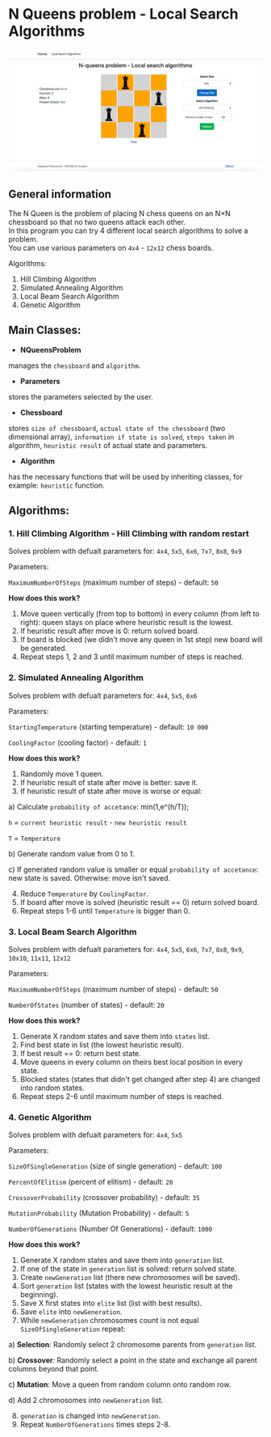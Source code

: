# N Queens problem - Local Search Algorithms

![Screen](https://github.com/matpiwowarski/Artificial-Intelligence/blob/master/Screenshots/queens.png?raw=true)

## General information

The N Queen is the problem of placing N chess queens on an N×N chessboard so that no two queens attack each other.
<br> In this program you can try 4 different local search algorithms to solve a problem.
<br> You can use various parameters on `4x4` - `12x12` chess boards.

Algorithms: 
1. Hill Climbing Algorithm
2. Simulated Annealing Algorithm
3. Local Beam Search Algorithm
4. Genetic Algorithm

## Main Classes:
- **NQueensProblem**

manages the `chessboard` and `algorithm`.
- **Parameters**

stores the parameters selected by the user.

- **Chessboard**

stores `size of chessboard`, `actual state of the chessboard` (two dimensional array), `information if state is solved`, `steps taken` in algorithm, `heuristic result` of actual state and parameters.

- **Algorithm**

has the necessary functions that will be used by inheriting classes, for example: `heuristic` function.

## Algorithms:
### 1. Hill Climbing Algorithm - Hill Climbing with random restart

Solves problem with defualt parameters for: `4x4`, `5x5`, `6x6`, `7x7`, `8x8`, `9x9`

Parameters: 

`MaximumNumberOfSteps` (maximum number of steps) - default: `50`

**How does this work?**

1. Move queen vertically (from top to bottom) in every column (from left to right):
  queen stays on place where heuristic result is the lowest.
2. If heuristic result after move is 0: return solved board.
3. If board is blocked (we didn't move any queen in 1st step) new board will be generated.
4. Repeat steps 1, 2 and 3 until maximum number of steps is reached.

### 2. Simulated Annealing Algorithm

Solves problem with defualt parameters for: `4x4`, `5x5`, `6x6`

Parameters: 

`StartingTemperature` (starting temperature) - default: `10 000`

`CoolingFactor` (cooling factor) - default: `1`

**How does this work?**

1. Randomly move 1 queen.
2. If heuristic result of state after move is better: save it.
3. If heuristic result of state after move is worse or equal:
  
  a) Calculate `probability of accetance`: min(1,e^(h/T));
  
  `h` = `current heuristic result` - `new heuristic result`
  
  `T` = `Temperature`
  
  b) Generate random value from 0 to 1.
  
  c) If generated random value is smaller or equal `probability of accetance`: new state is saved. Otherwise: move isn't saved.
  
4. Reduce `Temperature` by `CoolingFactor`.
5. If board after move is solved (heuristic result == 0) return solved board.
6. Repeat steps 1-6 until `Temperature` is bigger than 0.

### 3. Local Beam Search Algorithm

Solves problem with defualt parameters for: `4x4`, `5x5`, `6x6`, `7x7`, `8x8`, `9x9`, `10x10`, `11x11`, `12x12`

Parameters: 

`MaximumNumberOfSteps` (maximum number of steps) - default: `50`

`NumberOfStates` (number of states) - default: `20`

**How does this work?**

1. Generate X random states and save them into `states` list.
2. Find best state in list (the lowest heuristic result).
3. If best result == 0: return best state.
4. Move queens in every column on theirs best local position in every state.
5. Blocked states (states that didn't get changed after step 4) are changed into random states.
6. Repeat steps 2-6 until maximum number of steps is reached.

### 4. Genetic Algorithm

Solves problem with defualt parameters for: `4x4`, `5x5`

Parameters: 

`SizeOfSingleGeneration` (size of single generation) - default: `100`

`PercentOfElitism` (percent of elitism) - default: `20`

`CrossoverProbability` (crossover probability) - default: `35`

`MutationProbability` (Mutation Probability) - default: `5`

`NumberOfGenerations` (Number Of Generations) - default: `1000`

**How does this work?**

1. Generate X random states and save them into `generation` list.
2. If one of the state in `generation` list is solved: return solved state.
3. Create `newGeneration` list (there new chromosomes will be saved).
4. Sort `generation` list (states with the lowest heuristic result at the beginning).
5. Save X first states into `elite` list (list with best results).
6. Save `elite` into `newGeneration`.
7. While `newGeneration` chromosomes count is not equal `SizeOfSingleGeneration` repeat:
  
  a) **Selection**:
    Randomly select 2 chromosome parents from `generation` list.
  
  b) **Crossover**:
    Randomly select a point in the state and exchange all parent columns beyond that point.
  
  c) **Mutation**:
    Move a queen from random column onto random row.  
  
  d) Add 2 chromosomes into `newGeneration` list.
  
8. `generation` is changed into `newGeneration`.
9. Repeat `NumberOfGenerations` times steps 2-8.

